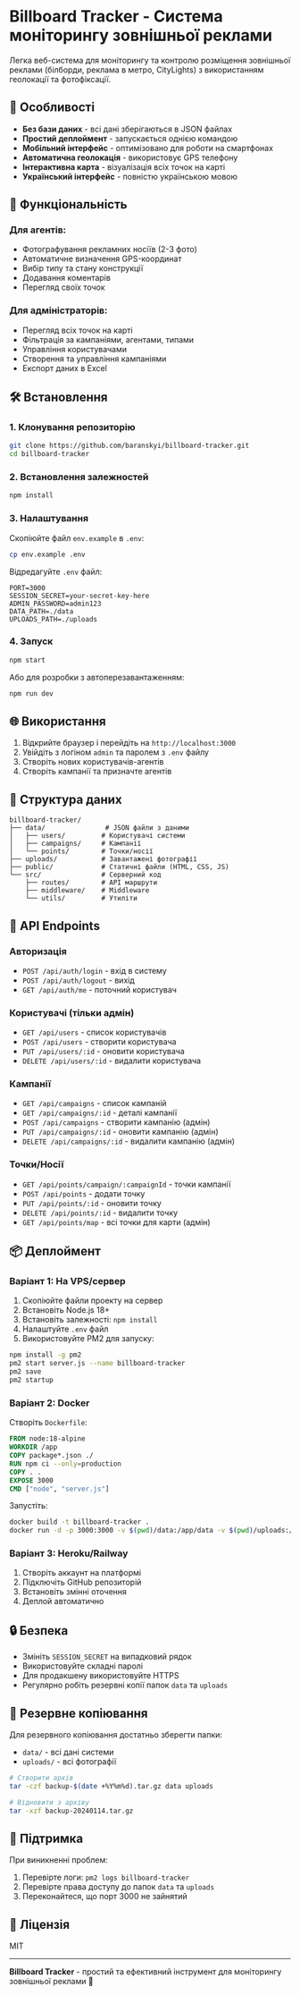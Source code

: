 # Billboard Tracker - Система моніторингу зовнішньої реклами

Легка веб-система для моніторингу та контролю розміщення зовнішньої реклами (білборди, реклама в метро, CityLights) з використанням геолокації та фотофіксації.

## 🚀 Особливості

- **Без бази даних** - всі дані зберігаються в JSON файлах
- **Простий деплоймент** - запускається однією командою
- **Мобільний інтерфейс** - оптимізовано для роботи на смартфонах
- **Автоматична геолокація** - використовує GPS телефону
- **Інтерактивна карта** - візуалізація всіх точок на карті
- **Український інтерфейс** - повністю українською мовою

## 📱 Функціональність

### Для агентів:
- Фотографування рекламних носіїв (2-3 фото)
- Автоматичне визначення GPS-координат
- Вибір типу та стану конструкції
- Додавання коментарів
- Перегляд своїх точок

### Для адміністраторів:
- Перегляд всіх точок на карті
- Фільтрація за кампаніями, агентами, типами
- Управління користувачами
- Створення та управління кампаніями
- Експорт даних в Excel

## 🛠 Встановлення

### 1. Клонування репозиторію
```bash
git clone https://github.com/baranskyi/billboard-tracker.git
cd billboard-tracker
```

### 2. Встановлення залежностей
```bash
npm install
```

### 3. Налаштування
Скопіюйте файл `env.example` в `.env`:
```bash
cp env.example .env
```

Відредагуйте `.env` файл:
```env
PORT=3000
SESSION_SECRET=your-secret-key-here
ADMIN_PASSWORD=admin123
DATA_PATH=./data
UPLOADS_PATH=./uploads
```

### 4. Запуск
```bash
npm start
```

Або для розробки з автоперезавантаженням:
```bash
npm run dev
```

## 🌐 Використання

1. Відкрийте браузер і перейдіть на `http://localhost:3000`
2. Увійдіть з логіном `admin` та паролем з `.env` файлу
3. Створіть нових користувачів-агентів
4. Створіть кампанії та призначте агентів

## 📂 Структура даних

```
billboard-tracker/
├── data/               # JSON файли з даними
│   ├── users/         # Користувачі системи
│   ├── campaigns/     # Кампанії
│   └── points/        # Точки/носії
├── uploads/           # Завантажені фотографії
├── public/            # Статичні файли (HTML, CSS, JS)
└── src/               # Серверний код
    ├── routes/        # API маршрути
    ├── middleware/    # Middleware
    └── utils/         # Утиліти
```

## 🔧 API Endpoints

### Авторизація
- `POST /api/auth/login` - вхід в систему
- `POST /api/auth/logout` - вихід
- `GET /api/auth/me` - поточний користувач

### Користувачі (тільки адмін)
- `GET /api/users` - список користувачів
- `POST /api/users` - створити користувача
- `PUT /api/users/:id` - оновити користувача
- `DELETE /api/users/:id` - видалити користувача

### Кампанії
- `GET /api/campaigns` - список кампаній
- `GET /api/campaigns/:id` - деталі кампанії
- `POST /api/campaigns` - створити кампанію (адмін)
- `PUT /api/campaigns/:id` - оновити кампанію (адмін)
- `DELETE /api/campaigns/:id` - видалити кампанію (адмін)

### Точки/Носії
- `GET /api/points/campaign/:campaignId` - точки кампанії
- `POST /api/points` - додати точку
- `PUT /api/points/:id` - оновити точку
- `DELETE /api/points/:id` - видалити точку
- `GET /api/points/map` - всі точки для карти (адмін)

## 📦 Деплоймент

### Варіант 1: На VPS/сервер

1. Скопіюйте файли проекту на сервер
2. Встановіть Node.js 18+
3. Встановіть залежності: `npm install`
4. Налаштуйте `.env` файл
5. Використовуйте PM2 для запуску:
```bash
npm install -g pm2
pm2 start server.js --name billboard-tracker
pm2 save
pm2 startup
```

### Варіант 2: Docker

Створіть `Dockerfile`:
```dockerfile
FROM node:18-alpine
WORKDIR /app
COPY package*.json ./
RUN npm ci --only=production
COPY . .
EXPOSE 3000
CMD ["node", "server.js"]
```

Запустіть:
```bash
docker build -t billboard-tracker .
docker run -d -p 3000:3000 -v $(pwd)/data:/app/data -v $(pwd)/uploads:/app/uploads billboard-tracker
```

### Варіант 3: Heroku/Railway

1. Створіть аккаунт на платформі
2. Підключіть GitHub репозиторій
3. Встановіть змінні оточення
4. Деплой автоматично

## 🔒 Безпека

- Змініть `SESSION_SECRET` на випадковий рядок
- Використовуйте складні паролі
- Для продакшену використовуйте HTTPS
- Регулярно робіть резервні копії папок `data` та `uploads`

## 📸 Резервне копіювання

Для резервного копіювання достатньо зберегти папки:
- `data/` - всі дані системи
- `uploads/` - всі фотографії

```bash
# Створити архів
tar -czf backup-$(date +%Y%m%d).tar.gz data uploads

# Відновити з архіву
tar -xzf backup-20240114.tar.gz
```

## 🤝 Підтримка

При виникненні проблем:
1. Перевірте логи: `pm2 logs billboard-tracker`
2. Перевірте права доступу до папок `data` та `uploads`
3. Переконайтеся, що порт 3000 не зайнятий

## 📄 Ліцензія

MIT

---

**Billboard Tracker** - простий та ефективний інструмент для моніторингу зовнішньої реклами 🚀
